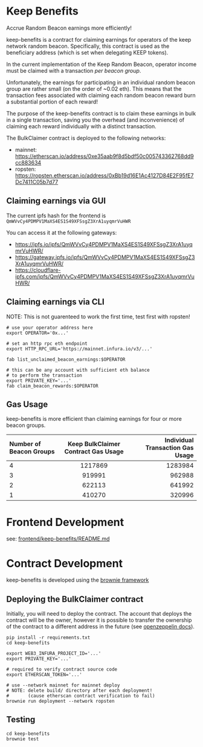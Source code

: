 # Keep Benefits
Accrue Random Beacon earnings more efficiently!

keep-benefits is a contract for claiming earnings for operators of the keep network random beacon.
Specifically, this contract is used as the beneficiary address (which is set when delegating KEEP tokens).

In the current implementation of the Keep Random Beacon, operator income must be claimed
with a transaction *per beacon group*.

Unfortunately, the earnings for participating in an individual random beacon group are rather small (on the order of ~0.02 eth).
This means that the transaction fees associated with claiming each random beacon reward burn a substantial portion of each reward!

The purpose of the keep-benefits contract is to claim these earnings in bulk in a single transaction,
saving you the overhead (and inconvenience) of claiming each reward individually with a distinct transaction.

The BulkClaimer contract is deployed to the following networks:
- mainnet: https://etherscan.io/address/0xe35aab9f8d5bdf50c005743362768dd9cc883634
- ropsten: https://ropsten.etherscan.io/address/0xBb19d16E1Ac4127D84E2F95fE7Dc7411C05b7d77

## Claiming earnings via GUI
The current ipfs hash for the frontend is `QmWVvCy4PDMPV1MaXS4ES1S49XFSsgZ3XrA1uyqmrVuHWR`

You can access it at the following gateways:
- https://ipfs.io/ipfs/QmWVvCy4PDMPV1MaXS4ES1S49XFSsgZ3XrA1uyqmrVuHWR/
- https://gateway.ipfs.io/ipfs/QmWVvCy4PDMPV1MaXS4ES1S49XFSsgZ3XrA1uyqmrVuHWR/
- https://cloudflare-ipfs.com/ipfs/QmWVvCy4PDMPV1MaXS4ES1S49XFSsgZ3XrA1uyqmrVuHWR/

## Claiming earnings via CLI
NOTE: This is not guarenteed to work the first time, test first with ropsten!
```
# use your operator address here
export OPERATOR='0x...'

# set an http rpc eth endpoint
export HTTP_RPC_URL='https://mainnet.infura.io/v3/...'

fab list_unclaimed_beacon_earnings:$OPERATOR

# this can be any account with sufficient eth balance
# to perform the transaction
export PRIVATE_KEY='...'
fab claim_beacon_rewards:$OPERATOR
```

## Gas Usage
keep-benefits is more efficient than claiming earnings for four or more beacon
groups.

| Number of Beacon Groups | Keep BulkClaimer Contract Gas Usage | Individual Transaction Gas Usage |
| :-----------------------|:--------------------------------:|----------------:|
| 4 | 1217869 | 1283984 |
| 3 | 919991 | 962988 |
| 2 | 622113 | 641992 |
| 1 | 410270 | 320996 |


# Frontend Development
see: [frontend/keep-benefits/README.md](./frontend/keep-benefits/README.md)

# Contract Development
keep-benefits is developed using the [brownie framework](https://eth-brownie.readthedocs.io/en/stable/)


## Deploying the BulkClaimer contract
Initially, you will need to deploy the contract.
The account that deploys the contract will be the owner, however
it is possible to transfer the ownership of the contract to a different
address in the future (see [openzeppelin docs](https://docs.openzeppelin.com/contracts/3.x/api/access#Ownable)).

```
pip install -r requirements.txt
cd keep-benefits

export WEB3_INFURA_PROJECT_ID='...'
export PRIVATE_KEY='...'

# required to verify contract source code
export ETHERSCAN_TOKEN='...'

# use --network mainnet for mainnet deploy
# NOTE: delete build/ directory after each deployment!
#       (cause etherscan contract verification to fail)
brownie run deployment --network ropsten
```

## Testing
```
cd keep-benefits
brownie test
```
